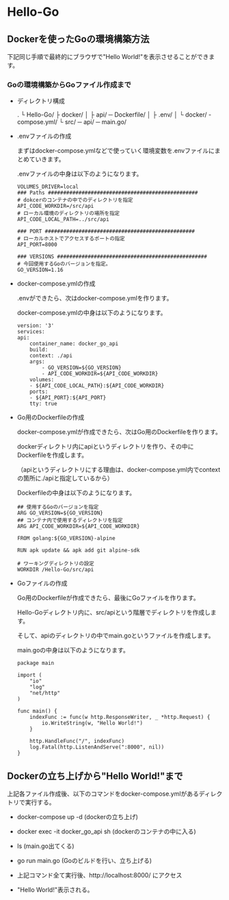 # Hello-Go

## Dockerを使ったGoの環境構築方法

下記同じ手順で最終的にブラウザで"Hello World!"を表示させることができます。

### Goの環境構築からGoファイル作成まで

- ディレクトリ構成

    .
    └ Hello-Go/
        ├ docker/
        │   ├ api/ ─ Dockerfile/
        │   ├ .env/
        │   └ docker/ - compose.yml/
        └ src/ ─ api/ ─ main.go/

- .envファイルの作成

    まずはdocker-compose.ymlなどで使っていく環境変数を.envファイルにまとめていきます。

    .envファイルの中身は以下のようになります。

    ```
    VOLUMES_DRIVER=local
    ### Paths #################################################
    # dokcerのコンテナの中でのディレクトリを指定
    API_CODE_WORKDIR=/src/api
    # ローカル環境のディレクトリの場所を指定
    API_CODE_LOCAL_PATH=../src/api
    
    ### PORT #################################################
    # ローカルホストでアクセスするポートの指定
    API_PORT=8000
    
    ### VERSIONS #################################################
    # 今回使用するGoのバージョンを指定。
    GO_VERSION=1.16
    ```

- docker-compose.ymlの作成

    .envができたら、次はdocker-compose.ymlを作ります。

    docker-compose.ymlの中身は以下のようになります。

    ```
    version: '3'
    services:
    api:
        container_name: docker_go_api
        build:
        context: ./api
        args:
            - GO_VERSION=${GO_VERSION}
            - API_CODE_WORKDIR=${API_CODE_WORKDIR}
        volumes:
        - ${API_CODE_LOCAL_PATH}:${API_CODE_WORKDIR}
        ports:
        - ${API_PORT}:${API_PORT}
        tty: true
    ```

- Go用のDockerfileの作成

    docker-compose.ymlが作成できたら、次はGo用のDockerfileを作ります。

    dockerディレクトリ内にapiというディレクトリを作り、その中にDockerfileを作成します。

    （apiというディレクトリにする理由は、docker-compose.yml内でcontextの箇所に./apiと指定しているから）

    Dockerfileの中身は以下のようになります。

    ```
    ## 使用するGoのバージョンを指定
    ARG GO_VERSION=${GO_VERSION}
    ## コンテナ内で使用するディレクトリを指定
    ARG API_CODE_WORKDIR=${API_CODE_WORKDIR}

    FROM golang:${GO_VERSION}-alpine

    RUN apk update && apk add git alpine-sdk

    # ワーキングディレクトリの設定
    WORKDIR /Hello-Go/src/api
    ```

- Goファイルの作成

    Go用のDockerfileが作成できたら、最後にGoファイルを作ります。

    Hello-Goディレクトリ内に、src/apiという階層でディレクトリを作成します。

    そして、apiのディレクトリの中でmain.goというファイルを作成します。

    main.goの中身は以下のようになります。

    ```
    package main
    
    import (
        "io"
        "log"
        "net/http"
    )
    
    func main() {
        indexFunc := func(w http.ResponseWriter, _ *http.Request) {
            io.WriteString(w, "Hello World!")
        }
    
        http.HandleFunc("/", indexFunc)
        log.Fatal(http.ListenAndServe(":8000", nil))
    }
    ```


## Dockerの立ち上げから"Hello World!"まで

上記各ファイル作成後、以下のコマンドをdocker-compose.ymlがあるディレクトリで実行する。

- docker-compose up -d (dockerの立ち上げ)
- docker exec -it docker_go_api sh (dockerのコンテナの中に入る)
- ls (main.go出てくる)
- go run main.go (Goのビルドを行い、立ち上げる)

- 上記コマンド全て実行後、http://localhost:8000/ にアクセス
- "Hello World!"表示される。

